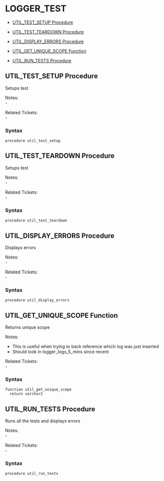 # LOGGER_TEST






 
- [UTIL_TEST_SETUP Procedure](#util_test_setup)
 
- [UTIL_TEST_TEARDOWN Procedure](#util_test_teardown)
 
- [UTIL_DISPLAY_ERRORS Procedure](#util_display_errors)
 
- [UTIL_GET_UNIQUE_SCOPE Function](#util_get_unique_scope)
 
- [UTIL_RUN_TESTS Procedure](#util_run_tests)












 
## UTIL_TEST_SETUP Procedure<a name="util_test_setup"></a>


<p>
<p>Setups test</p><p>Notes:<br /> -</p><p>Related Tickets:<br /> -</p>
</p>

### Syntax
```plsql
procedure util_test_setup
```

 





 
## UTIL_TEST_TEARDOWN Procedure<a name="util_test_teardown"></a>


<p>
<p>Setups test</p><p>Notes:<br /> -</p><p>Related Tickets:<br /> -</p>
</p>

### Syntax
```plsql
procedure util_test_teardown
```

 





 
## UTIL_DISPLAY_ERRORS Procedure<a name="util_display_errors"></a>


<p>
<p>Displays errors</p><p>Notes:<br /> -</p><p>Related Tickets:<br /> -</p>
</p>

### Syntax
```plsql
procedure util_display_errors
```

 





 
## UTIL_GET_UNIQUE_SCOPE Function<a name="util_get_unique_scope"></a>


<p>
<p>Returns unique scope</p><p>Notes:</p><ul>
<li>This is useful when trying to back reference which log was just inserted</li>
<li>Should look in logger_logs_5_mins since recent</li>
</ul>
<p>Related Tickets:<br /> -</p>
</p>

### Syntax
```plsql
function util_get_unique_scope
  return varchar2
```

 





 
## UTIL_RUN_TESTS Procedure<a name="util_run_tests"></a>


<p>
<p>Runs all the tests and displays errors</p><p>Notes:<br /> -</p><p>Related Tickets:<br /> -</p>
</p>

### Syntax
```plsql
procedure util_run_tests
```

 





 
